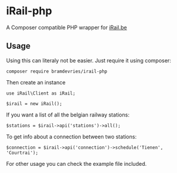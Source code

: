# iRail-php

A Composer compatible PHP wrapper for [iRail.be](https://hello.irail.be/about/)

## Usage

Using this can literaly not be easier. Just require it using composer:

`composer require bramdevries/irail-php`

Then create an instance

	use iRail\Client as iRail;

	$irail = new iRail();
	
If you want a list of all the belgian railway stations:

	$stations = $irail->api('stations')->all();

To get info about a connection between two stations:
	
	$connection = $irail->api('connection')->schedule('Tienen', 'Courtrai');

For other usage you can check the example file included.


